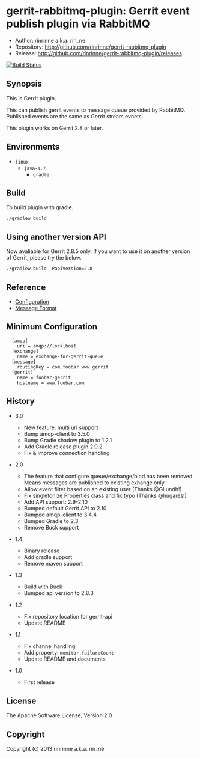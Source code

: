 gerrit-rabbitmq-plugin: Gerrit event publish plugin via RabbitMQ
=======================

* Author: rinrinne a.k.a. rin_ne
* Repository: http://github.com/rinrinne/gerrit-rabbitmq-plugin
* Release: http://github.com/rinrinne/gerrit-rabbitmq-plugin/releases

[![Build Status](https://travis-ci.org/rinrinne/gerrit-rabbitmq-plugin.png?branch=master)](https://travis-ci.org/rinrinne/gerrit-rabbitmq-plugin)

Synopsis
----------------------

This is Gerrit plugin.

This can publish gerrit events to message queue provided by RabbitMQ.
Published events are the same as Gerrit stream evnets.

This plugin works on Gerrit 2.8 or later.

Environments
---------------------

* `linux`
  * `java-1.7`
    * `gradle`

Build
---------------------

To build plugin with gradle.

    ./gradlew build

Using another version API
--------------------------

Now avaliable for Gerrit 2.8.5 only. If you want to use it on another version of Gerrit, please try the below.

    ./gradlew build -PapiVersion=2.8

Reference
---------------------

* [Configuration]
* [Message Format]

[Configuration]: https://github.com/rinrinne/gerrit-rabbitmq-plugin/blob/master/src/main/resources/Documentation/config.md
[Message Format]: https://github.com/rinrinne/gerrit-rabbitmq-plugin/blob/master/src/main/resources/Documentation/message.md

Minimum Configuration
---------------------

```
  [amqp]
    uri = amqp://localhost
  [exchange]
    name = exchange-for-gerrit-queue
  [message]
    routingKey = com.foobar.www.gerrit
  [gerrit]
    name = foobar-gerrit
    hostname = www.foobar.com
```

History
---------------------

* 3.0
  * New feature: multi url support
  * Bump amqp-client to 3.5.0
  * Bump Gradle shadow plugin to 1.2.1
  * Add Gradle release plugin 2.0.2
  * Fix & improve connection handling

* 2.0
  * The feature that configure queue/exchange/bind has been removed.
    Means messages are published to existing exhange only.
  * Allow event filter based on an existing user (Thanks @GLundh!)
  * Fix singletonize Properties class and fix typo (Thanks @hugares!)
  * Add API support: 2.9-2.10
  * Bumped default Gerrit API to 2.10
  * Bumped amqp-client to 3.4.4
  * Bumped Gradle to 2.3
  * Remove Buck support

* 1.4
  * Binary release
  * Add gradle support
  * Remove maven support

* 1.3
  * Build with Buck
  * Bumped api version to 2.8.3

* 1.2
  * Fix repository location for gerrit-api
  * Update README

* 1.1
  * Fix channel handling
  * Add property: `monitor.failureCount`
  * Update README and documents

* 1.0
  *  First release

License
---------------------

The Apache Software License, Version 2.0

Copyright
---------------------

Copyright (c) 2013 rinrinne a.k.a. rin_ne
